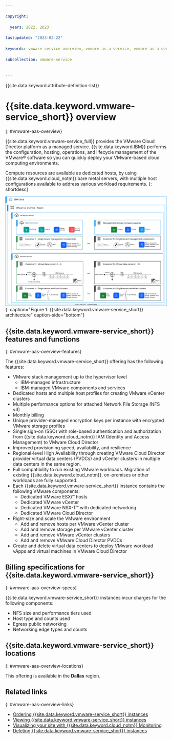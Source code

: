 ```yaml
---

copyright:

  years: 2022, 2023

lastupdated: "2023-02-22"

keywords: vmware service overview, vmware as a service, vmware as a service overview, vmware as a service introduction

subcollection: vmware-service


---
```


{{site.data.keyword.attribute-definition-list}}

# {{site.data.keyword.vmware-service_short}} overview
{: #vmware-aas-overview}

{{site.data.keyword.vmware-service_full}} provides the VMware Cloud Director platform as a managed service. {{site.data.keyword.IBM}} performs the configuration, hosting, operations, and lifecycle management of the VMware® software so you can quickly deploy your VMware-based cloud computing environments.

Compute resources are available as dedicated hosts, by using {{site.data.keyword.cloud_notm}} bare metal servers, with multiple host configurations available to address various workload requirements.
{: shortdesc}

![{{site.data.keyword.vmware-service_short}} architecture](../images/vmware-aas-archi.svg){: caption="Figure 1. {{site.data.keyword.vmware-service_short}} architecture" caption-side="bottom"}

## {{site.data.keyword.vmware-service_short}} features and functions
{: #vmware-aas-overview-features}

The {{site.data.keyword.vmware-service_short}} offering has the following features:

* VMware stack management up to the hypervisor level
   * IBM-managed infrastructure
   * IBM-managed VMware components and services
* Dedicated hosts and multiple host profiles for creating VMware vCenter clusters
* Multiple performance options for attached Network File Storage (NFS v3)
* Monthly billing
* Unique provider-managed encryption keys per instance with encrypted VMware storage profiles
* Single sign-on (SSO) with role-based authentication and authorization from {{site.data.keyword.cloud_notm}} IAM (Identity and Access Management) to VMware Cloud Director
* Improved provisioning speed, availability, and resilience
* Regional-level High Availability through creating VMware Cloud Director provider virtual data centers (PVDCs) and vCenter clusters in multiple data centers in the same region.
* Full compatibility to run existing VMware workloads. Migration of existing {{site.data.keyword.cloud_notm}}, on-premises or other workloads are fully supported.
* Each {{site.data.keyword.vmware-service_short}} instance contains the following VMware components:
   * Dedicated VMware ESXi™ hosts
   * Dedicated VMware vCenter
   * Dedicated VMware NSX-T™ with dedicated networking
   * Dedicated VMware Cloud Director
* Right-size and scale the VMware environment
   * Add and remove hosts per VMware vCenter cluster
   * Add and remove storage per VMware vCenter cluster
   * Add and remove VMware vCenter clusters
   * Add and remove VMware Cloud Director PVDCs
* Create and delete virtual data centers to deploy VMware workload vApps and virtual machines in VMware Cloud Director

## Billing specifications for {{site.data.keyword.vmware-service_short}}
{: #vmware-aas-overview-specs}

{{site.data.keyword.vmware-service_short}} instances incur charges for the following components:

* NFS size and performance tiers used
* Host type and counts used
* Egress public networking
* Networking edge types and counts

## {{site.data.keyword.vmware-service_short}} locations
{: #vmware-aas-overview-locations}

This offering is available in the **Dallas** region.

## Related links
{: #vmware-aas-overview-links}

* [Ordering {{site.data.keyword.vmware-service_short}} instances](/docs/vmware-service?topic=vmware-service-tenant-ordering)
* [Viewing {{site.data.keyword.vmware-service_short}} instances](/docs/vmware-service?topic=vmware-service-tenant-viewing)
* [Visualizing your site with {{site.data.keyword.cloud_notm}} Monitoring](/docs/vmware-service?topic=vmware-service-single-tenant-monitoring)
* [Deleting {{site.data.keyword.vmware-service_short}} instances](/docs/vmware-service?topic=vmware-service-tenant-deleting)
